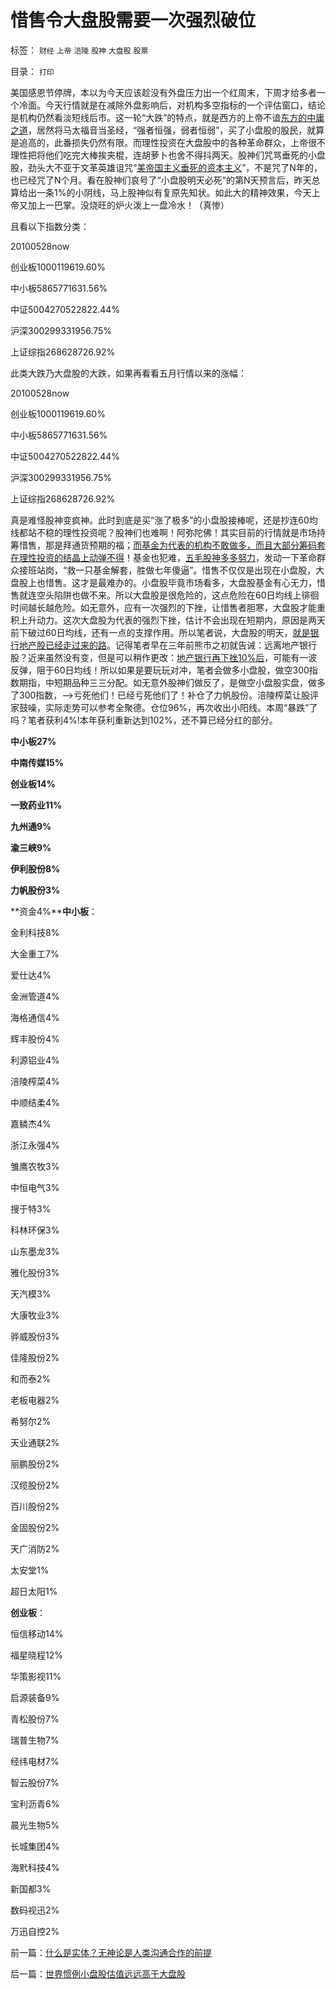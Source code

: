 # 惜售令大盘股需要一次强烈破位

标签： `财经` `上帝` `涪陵` `股神` `大盘股` `股票` 

目录： `打印`

美国感恩节停牌，本以为今天应该趁没有外盘压力出一个红周末，下周才给多者一个冷面。今天行情就是在减除外盘影响后，对机构多空指标的一个评估窗口，结论是机构仍然看淡短线后市。这一轮“大跌”的特点，就是西方的上帝不谙[东方的中庸之道](http://hi.baidu.com/darthchn/blog/item/9361f5095a681f9b0a7b82ba.html)，居然将马太福音当圣经，“强者恒强，弱者恒弱”，买了小盘股的股民，就算是追高的，此番损失仍然有限。而理性投资在大盘股中的各种革命群众，上帝很不理性把将他们吃完大棒挨夹棍，连胡萝卜也舍不得抖两天。股神们咒骂垂死的小盘股，劲头大不亚于文革英雄诅咒“[美帝国主义垂死的资本主义](../../../2009/6/13/美帝国主义如果灭亡绝不是中国的福音.md)”，不是咒了N年的，也已经咒了N个月。看在股神们哀号了“小盘股明天必死”的第N天预言后，昨天总算给出一条1%的小阴线，马上股神似有复原先知状。如此大的精神效果，今天上帝又加上一巴掌。没烧旺的炉火泼上一盘冷水！（真惨）



且看以下指数分类：

20100528now

创业板1000119619.60%

中小板5865771631.56%

中证5004270522822.44%

沪深300299331956.75%

上证综指268628726.92%

此类大跌乃大盘股的大跌，如果再看看五月行情以来的涨幅：

20100528now

创业板1000119619.60%

中小板5865771631.56%

中证5004270522822.44%

沪深300299331956.75%

上证综指268628726.92%



真是难怪股神变疯神。此时到底是买“涨了极多”的小盘股接棒呢，还是抄连60均线都站不稳的理性投资呢？股神们也难啊！阿弥陀佛！其实目前的行情就是市场持筹惜售，那是拜通货预期的福；[而基金为代表的机构不敢做多，而且大部分筹码套在理性投资的结晶上动弹不得](../../../2010/4/21/还有一次下跌，随后有一次300指数的逼空.md)！基金也犯难，[五毛股神多多努力](../../../2010/5/4/资源股在通货膨胀中不能保值.md)，发动一下革命群众接班站岗，“救一只基金解套，胜做七年傻逼”。惜售不仅仅是出现在小盘股，大盘股上也惜售。这才是最难办的。小盘股毕竟市场看多，大盘股基金有心无力，惜售就连空头陷阱也做不来。所以大盘股是很危险的，这点危险在60日均线上徘徊时间越长越危险。如无意外，应有一次强烈的下挫，让惜售者胆寒，大盘股才能重积上升动力。这次大盘股为代表的强烈下挫，估计不会出现在短期内，原因是两天前下破过60日均线，还有一点的支撑作用。所以笔者说，大盘股的明天，[就是银行地产股已经走过来的路](../../../2008/7/3/招行万科平安价值投资只怕其实难符.md)。记得笔者早在三年前熊市之初就告诫：远离地产银行股？近来虽然没有变，但是可以稍作更改：[地产银行再下挫10%后](../../../2007/9/19/银行地产在股市里是一根草上的蚱猛.md)，可能有一波反弹，阻于60日均线！所以如果是要玩玩对冲，笔者会做多小盘股，做空300指数期指，中短期品种三三分配。如无意外股神们做反了，是做空小盘股实盘，做多了300指数，——>亏死他们！已经亏死他们了！补仓了力帆股份。涪陵榨菜让股评家鼓噪，实际走势可以参考全聚德。仓位96%，再次收出小阳线。本周“暴跌”了吗？笔者获利4%!本年获利重新达到102%，还不算已经分红的部分。

**中小板27%**

**中南传媒15%**

**创业板14%**

**一致药业11%**

**九州通9%**

**渝三峡9%**

**伊利股份8%**

**力帆股份3%**

**资金4%****中小板**：

金利科技8%

大金重工7%

爱仕达4%

金洲管道4%

海格通信4%

辉丰股份4%

利源铝业4%

涪陵榨菜4%

中顺结柔4%

嘉鳞杰4%

浙江永强4%

雏鹰农牧3%

中恒电气3%

搜于特3%

科林环保3%

山东墨龙3%

雅化股份3%

天汽模3%

大康牧业3%

骅威股份3%

佳隆股份2%

和而泰2%

老板电器2%

希努尔2%

天业通联2%

丽鹏股份2%

汉缆股份2%

百川股份2%

金固股份2%

天广消防2%

太安堂1%

超日太阳1%



**创业板**：

恒信移动14%

福星晓程12%

华策影视11%

启源装备9%

青松股份7%

瑞普生物7%

经纬电材7%

智云股份7%

宝利沥青6%

晨光生物5%

长城集团4%

海黓科技4%

新国都3%

数码视迅2%

万迅自控2%

前一篇：[什么是实体？无神论是人类沟通合作的前提](../../../2010/11/25/什么是实体？无神论是人类沟通合作的前提.md)

后一篇：[世界惯例小盘股估值远远高于大盘股](../../../2010/11/26/世界惯例小盘股估值远远高于大盘股.md)